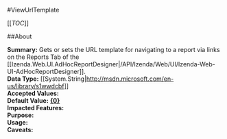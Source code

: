 #ViewUrlTemplate

[[_TOC_]]

##About

**Summary:** Gets or sets the URL template for navigating to a report via links on the Reports Tab of the [[Izenda.Web.UI.AdHocReportDesigner|/API/Izenda/Web/UI/Izenda-Web-UI-AdHocReportDesigner]].  
**Data Type:** [[System.String|http://msdn.microsoft.com/en-us/library/s1wwdcbf]]  
**Accepted Values:**   
**Default Value:** <a href="javascript:AdHoc.Utility.NavigateReport('ReportViewer.aspx?rn={1}', 0, 'rs.aspx?');"><b>{0}</b></a>  
**Impacted Features:**   
**Purpose:**   
**Usage:**   
**Caveats:**   


